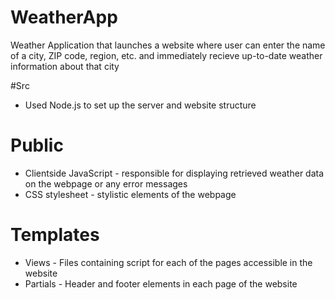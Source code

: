 # WeatherApp

Weather Application that launches a website where user can enter the name of a city, ZIP code, region, etc. and immediately recieve up-to-date weather information about that city

#Src
- Used Node.js to set up the server and website structure

# Public
- Clientside JavaScript - responsible for displaying retrieved weather data on the webpage or any error messages
- CSS stylesheet - stylistic elements of the webpage

# Templates
- Views - Files containing script for each of the pages accessible in the website
- Partials - Header and footer elements in each page of the website

